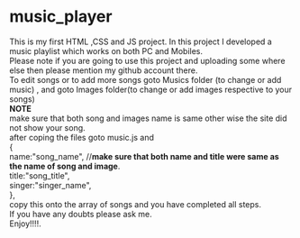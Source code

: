 # music_player
This is my first HTML ,CSS and JS project. In this project I developed a music playlist which works on both PC and Mobiles.  
Please note if you are going to use this project and uploading some where else then please mention my github account there.  
To edit songs or to add more songs goto Musics folder (to change or add music) , and goto Images folder(to change or add images respective to your songs)  
**NOTE**  
make sure that both song and images name is same other wise the site did not show your song.  
after coping the files goto music.js and  
{  
    name:"song_name", //**make sure that both name and title were same as the name of song and image**.  
    title:"song_title",  
    singer:"singer_name",     
},  
copy this onto the array of songs and you have completed all steps.  
If you have any doubts please ask me.  
Enjoy!!!!.
